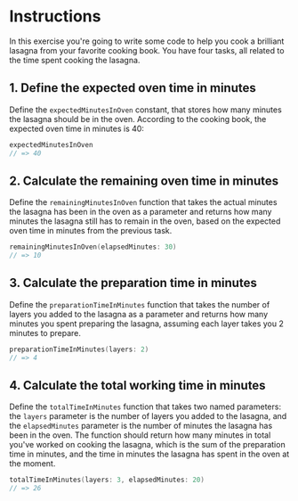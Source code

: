 # Instructions

In this exercise you're going to write some code to help you cook a brilliant lasagna from your favorite cooking book.
You have four tasks, all related to the time spent cooking the lasagna.

## 1. Define the expected oven time in minutes

Define the `expectedMinutesInOven` constant, that stores how many minutes the lasagna should be in the oven.
According to the cooking book, the expected oven time in minutes is 40:

```swift
expectedMinutesInOven
// => 40
```

## 2. Calculate the remaining oven time in minutes

Define the `remainingMinutesInOven` function that takes the actual minutes the lasagna has been in the oven as a parameter and returns how many minutes the lasagna still has to remain in the oven, based on the expected oven time in minutes from the previous task.


```swift
remainingMinutesInOven(elapsedMinutes: 30)
// => 10
```

## 3. Calculate the preparation time in minutes

Define the `preparationTimeInMinutes` function that takes the number of layers you added to the lasagna as a parameter and returns how many minutes you spent preparing the lasagna, assuming each layer takes you 2 minutes to prepare.

```swift
preparationTimeInMinutes(layers: 2)
// => 4
```

## 4. Calculate the total working time in minutes

Define the `totalTimeInMinutes` function that takes two named parameters: the `layers` parameter is the number of layers you added to the lasagna, and the `elapsedMinutes` parameter is the number of minutes the lasagna has been in the oven. The function should return how many minutes in total you've worked on cooking the lasagna, which is the sum of the preparation time in minutes, and the time in minutes the lasagna has spent in the oven at the moment.

```swift
totalTimeInMinutes(layers: 3, elapsedMinutes: 20)
// => 26
```
